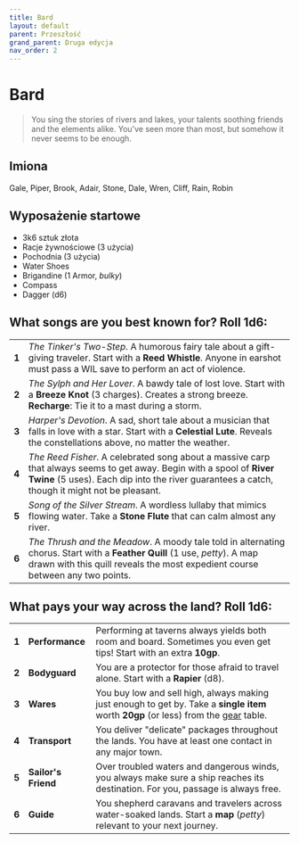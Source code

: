```yaml
---
title: Bard
layout: default
parent: Przeszłość
grand_parent: Druga edycja
nav_order: 2
---
```


# Bard

> You sing the stories of rivers and lakes, your talents soothing friends and the elements alike. You've seen more than most, but somehow it never seems to be enough.

## Imiona

Gale, Piper, Brook, Adair, Stone, Dale, Wren, Cliff, Rain, Robin

## Wyposażenie startowe

- 3k6 sztuk złota
- Racje żywnościowe (3 użycia)
- Pochodnia (3 użycia) 
- Water Shoes
- Brigandine (1 Armor, _bulky_)
- Compass
- Dagger (d6)

## What songs are you best known for? Roll 1d6:

|       |                                                                                                                                                                                                                       |
| ----- | --------------------------------------------------------------------------------------------------------------------------------------------------------------------------------------------------------------------- |
| **1** | _The Tinker's Two-Step_. A humorous fairy tale about a gift-giving traveler. Start with a **Reed Whistle**. Anyone in earshot must pass a WIL save to perform an act of violence.                                     |
| **2** | _The Sylph and Her Lover_. A bawdy tale of lost love. Start with a **Breeze Knot** (3 charges). Creates a strong breeze. **Recharge**: Tie it to a mast during a storm.                                               |
| **3** | _Harper's Devotion_. A sad, short tale about a musician that falls in love with a star. Start with a **Celestial Lute**. Reveals the constellations above, no matter the weather.                                     |
| **4** | _The Reed Fisher_. A celebrated song about a massive carp that always seems to get away. Begin with a spool of **River Twine** (5 uses). Each dip into the river guarantees a catch, though it might not be pleasant. |
| **5** | _Song of the Silver Stream_. A wordless lullaby that mimics flowing water. Take a **Stone Flute** that can calm almost any river.                                                                                     |
| **6** | _The Thrush and the Meadow_. A moody tale told in alternating chorus. Start with a **Feather Quill** (1 use, _petty_). A map drawn with this quill reveals the most expedient course between any two points.          |

## What pays your way across the land? Roll 1d6:

|       |                     |                                                                                                                                                                  |
| ----- | ------------------- | ---------------------------------------------------------------------------------------------------------------------------------------------------------------- |
| **1** | **Performance**     | Performing at taverns always yields both room and board. Sometimes you even get tips! Start with an extra **10gp**.                                              |
| **2** | **Bodyguard**       | You are a protector for those afraid to travel alone. Start with a **Rapier** (d8).                                                                              |
| **3** | **Wares**           | You buy low and sell high, always making just enough to get by. Take a **single item** worth **20gp** (or less) from the [gear](/wip/2e/marketplace#gear) table. |
| **4** | **Transport**       | You deliver "delicate" packages throughout the lands. You have at least one contact in any major town.                                                           |
| **5** | **Sailor's Friend** | Over troubled waters and dangerous winds, you always make sure a ship reaches its destination. For you, passage is always free.                                  |
| **6** | **Guide**           | You shepherd caravans and travelers across water-soaked lands. Start a **map** (_petty_) relevant to your next journey.                                          |
